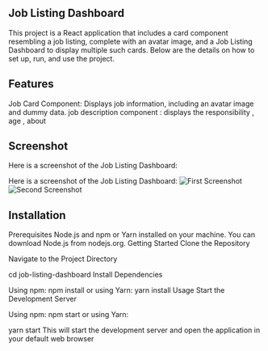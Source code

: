 ## Job Listing Dashboard
This project is a React application that includes a card component resembling a job listing, complete with an avatar image, and a Job Listing Dashboard to display multiple such cards. Below are the details on how to set up, run, and use the project.

## Features
Job Card Component: Displays job information, including an avatar image and dummy data.
job description component : displays the responsibility , age , about
## Screenshot

Here is a screenshot of the Job Listing Dashboard:


Here is a screenshot of the Job Listing Dashboard:
![First Screenshot](first.png)
![Second Screenshot](second.png)


## Installation
Prerequisites
Node.js and npm or Yarn installed on your machine. You can download Node.js from nodejs.org.
Getting Started
Clone the Repository

Navigate to the Project Directory

cd job-listing-dashboard
Install Dependencies

Using npm:
npm install
or using Yarn:
yarn install
Usage
Start the Development Server

Using npm:
npm start
or using Yarn:

yarn start
This will start the development server and open the application in your default web browser 